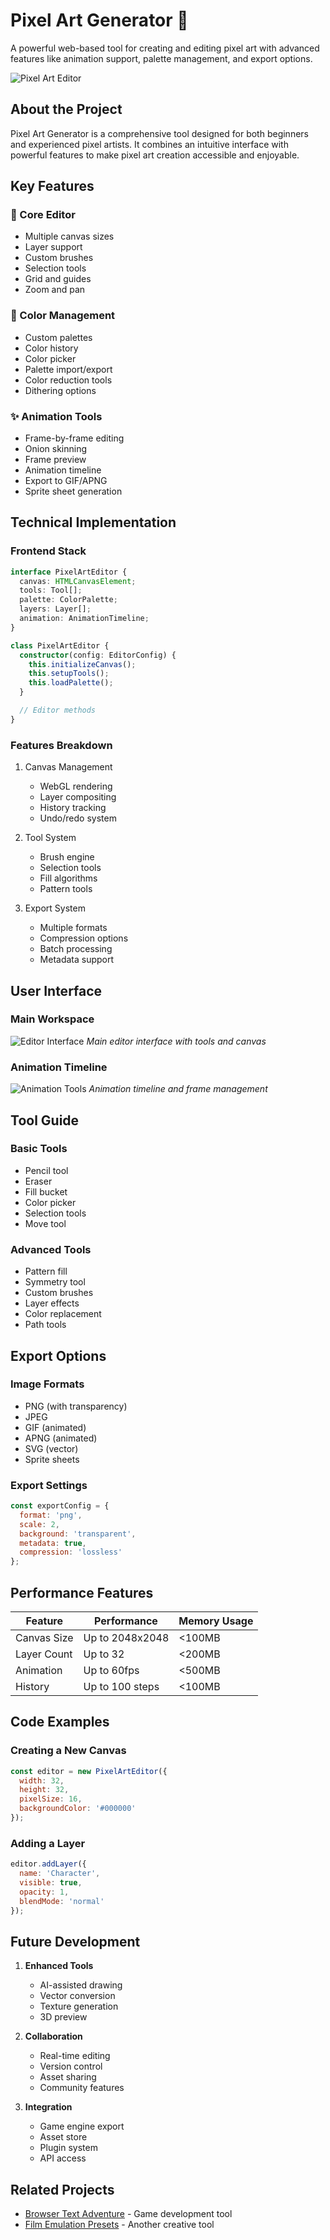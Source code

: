 # Pixel Art Generator 🎨

A powerful web-based tool for creating and editing pixel art with advanced features like animation support, palette management, and export options.

![Pixel Art Editor](/src/assets/projects/pixel-art-editor.png)

## About the Project

Pixel Art Generator is a comprehensive tool designed for both beginners and experienced pixel artists. It combines an intuitive interface with powerful features to make pixel art creation accessible and enjoyable.

## Key Features

### 🎯 Core Editor
- Multiple canvas sizes
- Layer support
- Custom brushes
- Selection tools
- Grid and guides
- Zoom and pan

### 🎨 Color Management
- Custom palettes
- Color history
- Color picker
- Palette import/export
- Color reduction tools
- Dithering options

### ✨ Animation Tools
- Frame-by-frame editing
- Onion skinning
- Frame preview
- Animation timeline
- Export to GIF/APNG
- Sprite sheet generation

## Technical Implementation

### Frontend Stack
```typescript
interface PixelArtEditor {
  canvas: HTMLCanvasElement;
  tools: Tool[];
  palette: ColorPalette;
  layers: Layer[];
  animation: AnimationTimeline;
}

class PixelArtEditor {
  constructor(config: EditorConfig) {
    this.initializeCanvas();
    this.setupTools();
    this.loadPalette();
  }

  // Editor methods
}
```

### Features Breakdown
1. Canvas Management
   - WebGL rendering
   - Layer compositing
   - History tracking
   - Undo/redo system

2. Tool System
   - Brush engine
   - Selection tools
   - Fill algorithms
   - Pattern tools

3. Export System
   - Multiple formats
   - Compression options
   - Batch processing
   - Metadata support

## User Interface

### Main Workspace
![Editor Interface](/src/assets/projects/pixel-art-interface.png)
*Main editor interface with tools and canvas*

### Animation Timeline
![Animation Tools](/src/assets/projects/pixel-art-animation.png)
*Animation timeline and frame management*

## Tool Guide

### Basic Tools
- Pencil tool
- Eraser
- Fill bucket
- Color picker
- Selection tools
- Move tool

### Advanced Tools
- Pattern fill
- Symmetry tool
- Custom brushes
- Layer effects
- Color replacement
- Path tools

## Export Options

### Image Formats
- PNG (with transparency)
- JPEG
- GIF (animated)
- APNG (animated)
- SVG (vector)
- Sprite sheets

### Export Settings
```javascript
const exportConfig = {
  format: 'png',
  scale: 2,
  background: 'transparent',
  metadata: true,
  compression: 'lossless'
};
```

## Performance Features

| Feature | Performance | Memory Usage |
|---------|-------------|--------------|
| Canvas Size | Up to 2048x2048 | <100MB |
| Layer Count | Up to 32 | <200MB |
| Animation | Up to 60fps | <500MB |
| History | Up to 100 steps | <100MB |

## Code Examples

### Creating a New Canvas
```javascript
const editor = new PixelArtEditor({
  width: 32,
  height: 32,
  pixelSize: 16,
  backgroundColor: '#000000'
});
```

### Adding a Layer
```javascript
editor.addLayer({
  name: 'Character',
  visible: true,
  opacity: 1,
  blendMode: 'normal'
});
```

## Future Development

1. **Enhanced Tools**
   - AI-assisted drawing
   - Vector conversion
   - Texture generation
   - 3D preview

2. **Collaboration**
   - Real-time editing
   - Version control
   - Asset sharing
   - Community features

3. **Integration**
   - Game engine export
   - Asset store
   - Plugin system
   - API access

## Related Projects

- [Browser Text Adventure](/projects/8) - Game development tool
- [Film Emulation Presets](/projects/4) - Another creative tool 
